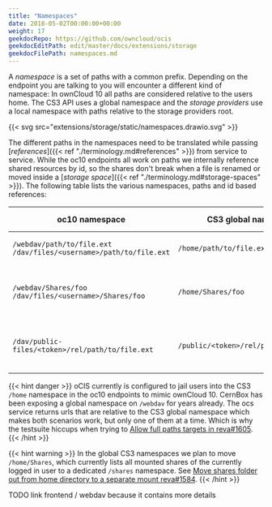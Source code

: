 ```yaml
---
title: "Namespaces"
date: 2018-05-02T00:00:00+00:00
weight: 17
geekdocRepo: https://github.com/owncloud/ocis
geekdocEditPath: edit/master/docs/extensions/storage
geekdocFilePath: namespaces.md
---
```


A *namespace* is a set of paths with a common prefix. Depending on the endpoint you are talking to you will encounter a different kind of namespace:
In ownCloud 10 all paths are considered relative to the users home. The CS3 API uses a global namespace and the *storage providers* use a local namespace with paths relative to the storage providers root.

{{< svg src="extensions/storage/static/namespaces.drawio.svg" >}}

The different paths in the namespaces need to be translated while passing [*references*]({{< ref "./terminology.md#references" >}}) from service to service. While the oc10 endpoints all work on paths we internally reference shared resources by id, so the shares don't break when a file is renamed or moved inside a [*storage space*]({{< ref "./terminology.md#storage-spaces" >}}). The following table lists the various namespaces, paths and id based references:

| oc10 namespace                                   | CS3 global namespace                          | storage provider | reference |  content |
|--------------------------------------------------|----------------------------------------|---------|-------------------|-----------------|
| `/webdav/path/to/file.ext` `/dav/files/<username>/path/to/file.ext`                       | `/home/path/to/file.ext`               | home | `/<userlayout>/path/to/file.ext` | currently logged in users home |
| `/webdav/Shares/foo` `/dav/files/<username>/Shares/foo` | `/home/Shares/foo`                     | users | id based access | all users, used to access collaborative shares |
| `/dav/public-files/<token>/rel/path/to/file.ext` | `/public/<token>/rel/path/to/file.ext` | public | id based access | publicly shared files, used to access public links |


{{< hint danger >}}
oCIS currently is configured to jail users into the CS3 `/home` namespace in the oc10 endpoints to mimic ownCloud 10. CernBox has been exposing a global namespace on `/webdav` for years already. The ocs service returns urls that are relative to the CS3 global namespace which makes both scenarios work, but only one of them at a time. Which is why the testsuite hiccups when trying to [Allow full paths targets in reva#1605](https://github.com/cs3org/reva/pull/1605).
{{< /hint >}}


{{< hint warning >}}
In the global CS3 namespaces we plan to move `/home/Shares`, which currently lists all mounted shares of the currently logged in user to a dedicated `/shares` namespace. See [Move shares folder out from home directory to a separate mount reva#1584](https://github.com/cs3org/reva/pull/1584).
{{< /hint >}}

TODO link frontend / webdav because it contains more details
